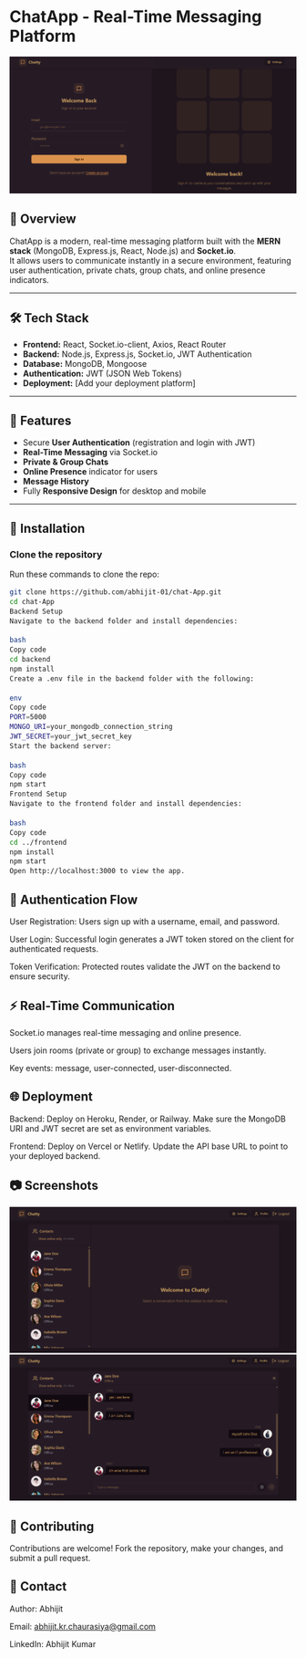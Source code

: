 # ChatApp - Real-Time Messaging Platform

![ChatApp Banner](https://github.com/abhijit-01/chat-App/blob/main/assests/banner.png?raw=true)

## 🚀 Overview

ChatApp is a modern, real-time messaging platform built with the **MERN stack** (MongoDB, Express.js, React, Node.js) and **Socket.io**.  
It allows users to communicate instantly in a secure environment, featuring user authentication, private chats, group chats, and online presence indicators.

---

## 🛠️ Tech Stack

- **Frontend:** React, Socket.io-client, Axios, React Router  
- **Backend:** Node.js, Express.js, Socket.io, JWT Authentication  
- **Database:** MongoDB, Mongoose  
- **Authentication:** JWT (JSON Web Tokens)  
- **Deployment:** [Add your deployment platform]

---

## 📸 Features

- Secure **User Authentication** (registration and login with JWT)  
- **Real-Time Messaging** via Socket.io  
- **Private & Group Chats**  
- **Online Presence** indicator for users  
- **Message History**  
- Fully **Responsive Design** for desktop and mobile  

---

## 🔧 Installation

### Clone the repository

Run these commands to clone the repo:

```bash
git clone https://github.com/abhijit-01/chat-App.git
cd chat-App
Backend Setup
Navigate to the backend folder and install dependencies:

bash
Copy code
cd backend
npm install
Create a .env file in the backend folder with the following:

env
Copy code
PORT=5000
MONGO_URI=your_mongodb_connection_string
JWT_SECRET=your_jwt_secret_key
Start the backend server:

bash
Copy code
npm start
Frontend Setup
Navigate to the frontend folder and install dependencies:

bash
Copy code
cd ../frontend
npm install
npm start
Open http://localhost:3000 to view the app.
```

## 🔐 Authentication Flow
User Registration: Users sign up with a username, email, and password.

User Login: Successful login generates a JWT token stored on the client for authenticated requests.

Token Verification: Protected routes validate the JWT on the backend to ensure security.

## ⚡ Real-Time Communication
Socket.io manages real-time messaging and online presence.

Users join rooms (private or group) to exchange messages instantly.

Key events: message, user-connected, user-disconnected.

## 🌐 Deployment
Backend: Deploy on Heroku, Render, or Railway. Make sure the MongoDB URI and JWT secret are set as environment variables.

Frontend: Deploy on Vercel or Netlify. Update the API base URL to point to your deployed backend.

## 📷 Screenshots
![Home Page](https://raw.githubusercontent.com/abhijit-01/chat-App/refs/heads/main/assests/homepage.png)
![Chat Section](https://raw.githubusercontent.com/abhijit-01/chat-App/refs/heads/main/assests/chat-section.png)

## 🤝 Contributing
Contributions are welcome! Fork the repository, make your changes, and submit a pull request.

## 📧 Contact
Author: Abhijit

Email: abhijit.kr.chaurasiya@gmail.com

LinkedIn: Abhijit Kumar

